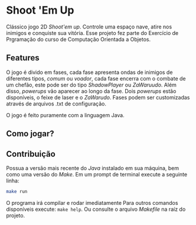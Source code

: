 # Shoot 'Em Up

Clássico jogo 2D _Shoot'em up_. Controle uma espaço nave, atire nos inimigos e conquiste sua vitória. Esse projeto fez parte do Exercício de Prgramação do curso de Computação Orientada a Objetos.

## Features

O jogo é divido em fases, cada fase apresenta ondas de inimigos de diferentes tipos, _comum_ ou _voador_, cada fase encerra com o combate de um chefão, este pode ser do tipo _ShadowPlayer_ ou _ZaWaruudo_. Além disso, _powerups_ vão aparecer ao longo da fase. Dois _powerups_ estão disponíveis, o feixe de laser e o _ZaWarudo_. Fases podem ser customizadas através de arquivos .txt de configuração.

O jogo é feito puramente com a linguagem Java.

## Como jogar?


## Contribuição

Possua a versão mais recente do _Java_ instalado em sua máquina, bem como uma versão do _Make_. Em um prompt de terminal execute a seguinte linha:
```sh
make run
```
O programa irá compilar e rodar imediatamente
Para outros comandos disponíveis execute: `make help`. Ou consulte o arquivo _Makefile_ na raíz do projeto.

